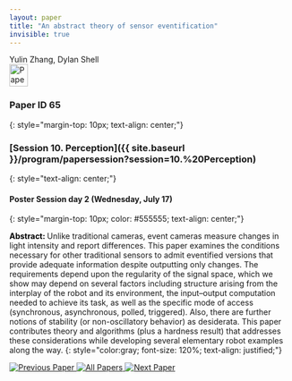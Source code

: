 ```yaml
---
layout: paper
title: "An abstract theory of sensor eventification"
invisible: true
---
```

<div class="paper-authors">
<div class="paper-author-box">
    <div class="paper-author-name">Yulin Zhang, Dylan Shell</div>
    <div class="paper-author-uni"></div>
</div>

</div><div class="paper-pdf">
                <div> <a href="https://www.roboticsproceedings.org/rss20/p065.pdf"><img src="{{ site.baseurl }}/images/paper_link.png" alt="Paper Website" width = "33"  height = "40"/></a> </div>
                </div>

### Paper ID 65
{: style="margin-top: 10px; text-align: center;"}

### [Session 10. Perception]({{ site.baseurl }}/program/papersession?session=10.%20Perception)
{: style="text-align: center;"}

#### Poster Session day 2 (Wednesday, July 17)
{: style="margin-top: 10px; color: #555555; text-align: center;"}

<b style="color: black;">Abstract: </b>Unlike traditional cameras, event cameras measure changes in light intensity and report differences. This paper examines the conditions necessary for other traditional sensors to admit eventified versions that provide adequate information despite outputting only changes. The requirements depend upon the regularity of the signal space, which we show may depend on several factors including structure arising from the interplay of the robot and its environment, the input–output computation needed to achieve its task, as well as the specific mode of access (synchronous, asynchronous, polled, triggered). Also, there are further notions of stability (or non-oscillatory behavior) as desiderata. This paper contributes theory and algorithms (plus a hardness result) that addresses these considerations while developing several elementary robot examples along the way.
{: style="color:gray; font-size: 120%; text-align: justified;"}


<div class="paper-menu">
<a href="{{ site.baseurl }}/program/papers/064/"> <img src="{{ site.baseurl }}/images/previous_paper_icon.png" alt="Previous Paper" title="Previous Paper"/> </a>
<a href="{{ site.baseurl }}/program/papers"><img src="{{ site.baseurl }}/images/overview_icon.png" alt="All Papers" title="All Papers"/> </a>
<a href="{{ site.baseurl }}/program/papers/066/"> <img src="{{ site.baseurl }}/images/next_paper_icon.png" alt="Next Paper" title="Next Paper"/> </a>

</div>
